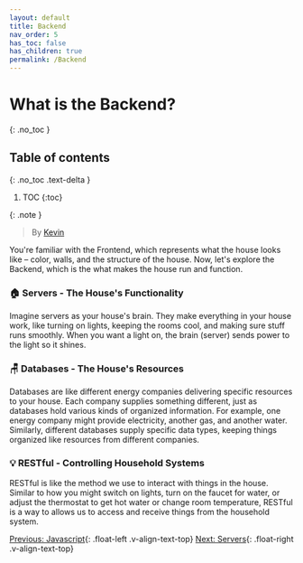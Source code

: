 ```yaml
---
layout: default
title: Backend
nav_order: 5
has_toc: false
has_children: true
permalink: /Backend
---
```

# What is the Backend?
{: .no_toc }

## Table of contents
{: .no_toc .text-delta }

1. TOC
{:toc}

{: .note }
> By [Kevin](https://www.linkedin.com/in/kevin-shin-373183188/)

You're familiar with the Frontend, which represents what the house looks like – color, walls, and the structure of the house. Now, let's explore the Backend, which is the what makes the house run and function.

### 🏠 Servers - The House's Functionality
Imagine servers as your house's brain. They make everything in your house work, like turning on lights, keeping the rooms cool, and making sure stuff runs smoothly. When you want a light on, the brain (server) sends power to the light so it shines.

### 🪑 Databases - The House's Resources
Databases are like different energy companies delivering specific resources to your house. Each company supplies something different, just as databases hold various kinds of organized information. For example, one energy company might provide electricity, another gas, and another water. Similarly, different databases supply specific data types, keeping things organized like resources from different companies.

### 💡 RESTful - Controlling Household Systems
RESTful is like the method we use to interact with things in the house. Similar to how you might switch on lights, turn on the faucet for water, or adjust the thermostat to get hot water or change room temperature, RESTful is a way to allows us to access and receive things from the household system. 

[Previous: Javascript](Frontend/Javascript){: .float-left .v-align-text-top}
[Next: Servers](Backend/Servers){: .float-right .v-align-text-top}
